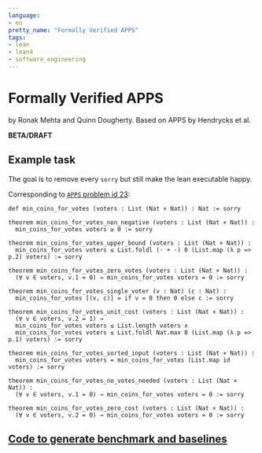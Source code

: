 ```yaml
---
language: 
- en
pretty_name: "Formally Verified APPS"
tags:
- lean
- lean4
- software_engineering
---
```

# Formally Verified APPS

by Ronak Mehta and Quinn Dougherty. Based on APPS by Hendrycks et al.

**BETA/DRAFT** 

## Example task

The goal is to remove every `sorry` but still make the lean executable happy.

Corresponding to [`APPS` problem id 23](https://huggingface.co/datasets/codeparrot/apps/viewer/all/train?row=23): 
```lean
def min_coins_for_votes (voters : List (Nat × Nat)) : Nat := sorry

theorem min_coins_for_votes_non_negative (voters : List (Nat × Nat)) :
  min_coins_for_votes voters ≥ 0 := sorry

theorem min_coins_for_votes_upper_bound (voters : List (Nat × Nat)) :
  min_coins_for_votes voters ≤ List.foldl (· + ·) 0 (List.map (λ p => p.2) voters) := sorry

theorem min_coins_for_votes_zero_votes (voters : List (Nat × Nat)) :
  (∀ v ∈ voters, v.1 = 0) → min_coins_for_votes voters = 0 := sorry

theorem min_coins_for_votes_single_voter (v : Nat) (c : Nat) :
  min_coins_for_votes [(v, c)] = if v = 0 then 0 else c := sorry

theorem min_coins_for_votes_unit_cost (voters : List (Nat × Nat)) :
  (∀ v ∈ voters, v.2 = 1) →
  min_coins_for_votes voters ≤ List.length voters ∧
  min_coins_for_votes voters ≤ List.foldl Nat.max 0 (List.map (λ p => p.1) voters) := sorry

theorem min_coins_for_votes_sorted_input (voters : List (Nat × Nat)) :
  min_coins_for_votes voters = min_coins_for_votes (List.map id voters) := sorry

theorem min_coins_for_votes_no_votes_needed (voters : List (Nat × Nat)) :
  (∀ v ∈ voters, v.1 = 0) → min_coins_for_votes voters = 0 := sorry

theorem min_coins_for_votes_zero_cost (voters : List (Nat × Nat)) :
  (∀ v ∈ voters, v.2 = 0) → min_coins_for_votes voters = 0 := sorry
```

## [Code to generate benchmark and baselines](https://github.com/quinn-dougherty/fvapps)
